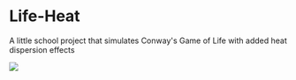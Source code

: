 # Life-Heat

A little school project that simulates Conway's Game of Life with added heat dispersion effects

![](demos/LifeHeatDemo.gif)
